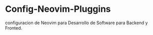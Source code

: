 # Config-Neovim-Pluggins
configuracion de Neovim para Desarrollo de Software para Backend y Fronted.
